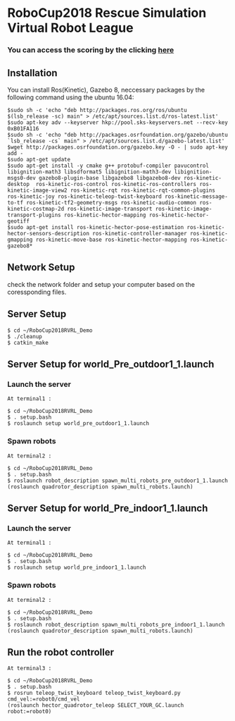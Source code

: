 # RoboCup2018 Rescue Simulation Virtual Robot League 

### You can access the scoring by the clicking [here](https://docs.google.com/spreadsheets/d/1-B7wG5-vcC4PbqGRlvNE4zfG6vQnTvdOxo-FyXnkg1U)


##  Installation   
You can install Ros(Kinetic), Gazebo 8, neccessary packages by the following command using the ubuntu 16.04:  

    $sudo sh -c 'echo "deb http://packages.ros.org/ros/ubuntu $(lsb_release -sc) main" > /etc/apt/sources.list.d/ros-latest.list'   
    $sudo apt-key adv --keyserver hkp://pool.sks-keyservers.net --recv-key 0xB01FA116   
    $sudo sh -c 'echo "deb http://packages.osrfoundation.org/gazebo/ubuntu `lsb_release -cs` main" > /etc/apt/sources.list.d/gazebo-latest.list'   
    $wget http://packages.osrfoundation.org/gazebo.key -O - | sudo apt-key add -     
    $sudo apt-get update   
    $sudo apt-get install -y cmake g++ protobuf-compiler pavucontrol libignition-math3 libsdformat5 libignition-math3-dev libignition-msgs0-dev gazebo8-plugin-base libgazebo8 libgazebo8-dev ros-kinetic-desktop  ros-kinetic-ros-control ros-kinetic-ros-controllers ros-kinetic-image-view2 ros-kinetic-rqt ros-kinetic-rqt-common-plugins ros-kinetic-joy ros-kinetic-teleop-twist-keyboard ros-kinetic-message-to-tf ros-kinetic-tf2-geometry-msgs ros-kinetic-audio-common ros-kinetic-costmap-2d ros-kinetic-image-transport ros-kinetic-image-transport-plugins ros-kinetic-hector-mapping ros-kinetic-hector-geotiff 
    $sudo apt-get install ros-kinetic-hector-pose-estimation ros-kinetic-hector-sensors-description ros-kinetic-controller-manager ros-kinetic-gmapping ros-kinetic-move-base ros-kinetic-hector-mapping ros-kinetic-gazebo8* 


##  Network Setup

check the network folder and setup your computer based on the coressponding files.  
  

## Server Setup 
    $ cd ~/RoboCup2018RVRL_Demo  
    $ ./cleanup    
    $ catkin_make  
    
## Server Setup for world_Pre_outdoor1_1.launch

### Launch the server
    At terminal1 :  

    $ cd ~/RoboCup2018RVRL_Demo  
    $ . setup.bash  
    $ roslaunch setup world_pre_outdoor1_1.launch  

### Spawn robots
    At terminal2 :  

    $ cd ~/RoboCup2018RVRL_Demo  
    $ . setup.bash  
    $ roslaunch robot_description spawn_multi_robots_pre_outdoor1_1.launch  
    (roslaunch quadrotor_description spawn_multi_robots.launch)  

## Server Setup for world_Pre_indoor1_1.launch

### Launch the server
    At terminal1 :  

    $ cd ~/RoboCup2018RVRL_Demo  
    $ . setup.bash  
    $ roslaunch setup world_pre_indoor1_1.launch  

### Spawn robots
    At terminal2 :  

    $ cd ~/RoboCup2018RVRL_Demo  
    $ . setup.bash  
    $ roslaunch robot_description spawn_multi_robots_pre_indoor1_1.launch  
    (roslaunch quadrotor_description spawn_multi_robots.launch)  

## Run the robot controller
    At terminal3 :  

    $ cd ~/RoboCup2018RVRL_Demo  
    $ . setup.bash  
    $ rosrun teleop_twist_keyboard teleop_twist_keyboard.py cmd_vel:=robot0/cmd_vel  
    (roslaunch hector_quadrotor_teleop SELECT_YOUR_GC.launch robot:=robot0)  
  


